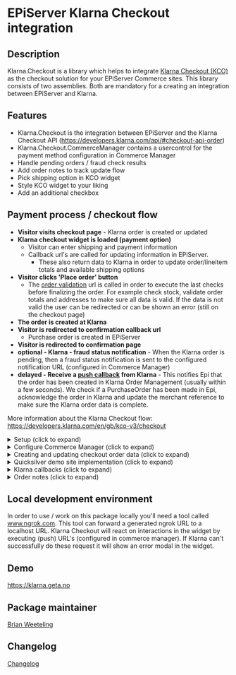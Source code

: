 EPiServer Klarna Checkout integration
=============

## Description

Klarna.Checkout is a library which helps to integrate [Klarna Checkout (KCO)](https://developers.klarna.com/en/gb/kco-v3/checkout) as the checkout solution for your EPiServer Commerce sites.
This library consists of two assemblies. Both are mandatory for a creating an integration between EPiServer and Klarna.

## Features
* Klarna.Checkout is the integration between EPiServer and the Klarna Checkout API (https://developers.klarna.com/api/#checkout-api-order)
* Klarna.Checkout.CommerceManager contains a usercontrol for the payment method configuration in Commerce Manager
* Handle pending orders / fraud check results
* Add order notes to track update flow
* Pick shipping option in KCO widget
* Style KCO widget to your liking
* Add an additional checkbox 

## Payment process / checkout flow

- **Visitor visits checkout page** - Klarna order is created or updated 
- **Klarna checkout widget is loaded (payment option)**  
    - Visitor can enter shipping and payment information
    - Callback url's are called for updating information in EPiServer. 
        - These also return data to Klarna in order to update order/lineitem totals and available shipping options
- **Visitor clicks 'Place order' button**
    - The [order validation](https://developers.klarna.com/en/us/kco-v3/checkout/additional-features/validate-an-order) url is called in order to execute the last checks before finalizing the order. For example check stock, validate order totals and addresses to make sure all data is valid. If the data is not valid the user can be redirected or can be shown an error (still on the checkout page)
- **The order is created at Klarna**
- **Visitor is redirected to confirmation callback url**
    - Purchase order is created in EPiServer
- **Visitor is redirected to confirmation page**
- **optional - Klarna - fraud status notification** - When the Klarna order is pending, then a fraud status notification is sent to the configured notification URL (configured in Commerce Manager)
- **delayed - Receive a [push callback](https://developers.klarna.com/en/us/kco-v3/checkout/4-confirm-purchase) from Klarna** - This notifies Epi that the order has been created in Klarna Order Management (usually within a few seconds). We check if a PurchaseOrder has been made in Epi, acknowledge the order in Klarna and update the merchant reference to make sure the Klarna order data is complete.

More information about the Klarna Checkout flow: https://developers.klarna.com/en/gb/kco-v3/checkout

<details>
  <summary>Setup (click to expand)</summary>

Start by installing NuGet packages (use [NuGet](http://nuget.episerver.com/)):

    Install-Package Klarna.Checkout.v3

For the Commerce Manager site run the following package:

    Install-Package Klarna.Checkout.CommerceManager.v3
</details>

<details>
  <summary>Configure Commerce Manager (click to expand)</summary>
  
Login into Commerce Manager and open **Administration -> Order System -> Payments**. Then click **New** and in **Overview** tab fill:

(*) mandatory

- Name(*)
- System Keyword(*) - KlarnaCheckout (the integration will not work when something else is entered in this field)
- Language(*) - allows a specific language to be specified for the payment gateway
- Class Name(*) - choose **Klarna.Checkout.KlarnaCheckoutGateway**
- Payment Class(*) - choose **Mediachase.Commerce.Orders.OtherPayment**
- IsActive - **Yes**
- Select shipping methods available for this payment
- Select markets available for this payment

Click OK in order to save the Payment for the first time. After saving, return to the payment and go to the parameters tab
- **Market**
  - Select the market you want to set up
  - This will reflect the selected markets from the **Markets** tab (after saving)
- **Klarna connection settings**
  - Username(*) - provided by Klarna
  - Password(*) - provided by Klarna
  - ApiUrl(*) - provided by Klarna
    - See the Klarna documentation for the API endpoints: https://developers.klarna.com/api/#api-urls. Klarna API requires HTTPS.
- **Widget settings**
  - [Some widget styling settings](https://developers.klarna.com/en/gb/kco-v3/checkout/extra-features)
  - Shipping details, see [same link](https://developers.klarna.com/en/gb/kco-v3/checkout/extra-features)
  - Select shipping option in Klarna Checkout iFrame - Unless you want to have your own shipping options selector, set this to true
  - Allow separate shipping address - If true, the consumer can enter different billing and shipping addresses. Default: false
  - Date of birth mandatory - If true, the consumer cannot skip date of birth. Default: false
  - Title mandatory - If specified to false, title becomes optional. Only available for orders for country GB.
  - Show subtotal detail - If true, the Order Detail subtotals view is expanded. Default: false
  - Send shipping countries - sends available countries from the Epi country dictionary
  - Prefill addresses - send address information on order creation in Klarna (preferred shipping/billing address)
  - Send shipping options prior to filling addresses - send in available shipping options even if address is unknown
- **Klarna Widget additional checkbox**
  - [Another extra feature](https://developers.klarna.com/en/gb/kco-v3/checkout/extra-features) which enables you to add a checkbox within the Klarna checkout iFrame
- **Merchant/callback URLs**
  - Checkout url (*) - URL of merchant checkout page. Should be different than terms, confirmation and push URLs.
  - Terms url (*) - URL of merchant terms and conditions. Should be different than checkout, confirmation and push URLs
  - Push url (*) - URL that will be requested when an order is completed. Should be different than checkout and confirmation URLs
  - Notification/fraud url - URL for notifications on pending orders
  - Shipping option update url - URL for shipping option update - must be https
  - Address update url - URL for shipping, tax and purchase currency updates. Will be called on address changes -must be https
  - Order validation url - URL that will be requested for final merchant validation - must be https
  - Confirmation url (*) - URL of merchant confirmation page. Should be different than checkout and confirmation URLs

The Klarna.Checkout package will replace ``{orderGroupId}`` in any of the urls with the id of the cart. Klarna does a similar thing, they will replace ``{checkout.order.id}`` with the actual klarna order id (for example on confirmation url below)

![Checkout payment method settings](/docs/screenshots/checkout-parameters.PNG?raw=true "Checkout payment method parameters")  

**Note: If the parameters tab is empty (or gateway class is missing), make sure you have installed the commerce manager package (see above)**
  
</details>

<details>
<summary>Creating and updating checkout order data (click to expand)</summary>

Every time the user visits the checkout page or changes his/her order, an api call to Klarna is executed. The api call ensures that Klarna has the most recent information needed to show the checkout iFrame. By default all properties should be set as required by Klarna. If you want to hook into the process and change some of the data that is being sent, you can provide an implementation of ``ICheckoutOrderDataBuilder`` to do so. The interface has a ``Build`` method, which is called after all default values are set. Below an example implementation of a DemoCheckoutOrderDataBuilder.

```csharp
public class DemoCheckoutOrderDataBuilder : ICheckoutOrderDataBuilder
{
    public CheckoutOrderData Build(CheckoutOrderData checkoutOrderData, ICart cart, CheckoutConfiguration checkoutConfiguration)
    {
        if (checkoutConfiguration.PrefillAddress)
        {
            // Try to parse address into dutch address lines
            if (checkoutOrderData.ShippingAddress.Country.Equals("NL"))
            {
                var dutchAddress = ConvertToDutchAddress(checkoutOrderData.ShippingAddress);
                checkoutOrderData.ShippingAddress = dutchAddress;
            }
        }
        return checkoutOrderData;
    }

    private Address ConvertToDutchAddress(Address address)
    {
        // Just an example, do not use

        var splitAddress = address.StreetAddress.Split(' ');
        address.StreetName = splitAddress.FirstOrDefault();
        address.StreetNumber = splitAddress.ElementAtOrDefault(1);

        address.StreetAddress = string.Empty;
        address.StreetAddress2 = string.Empty;

        return address;
    }
}
```
</details>


<details>
  <summary>Quicksilver demo site implementation (click to expand)</summary>

The following properties are set by default (read from current cart and payment method configurations):
- **PurchaseCountry**
- **MerchantUrl.Confirmation**
- **MerchantUrl.Notification**
- **Options**
- **OrderAmount**
- **PurchaseCurrency**
- **Locale**
- **OrderLines**
- **ShippingAddress**
- **BillingAddress**

Read more about the different parameters: https://developers.klarna.com/api/#payments-api-create-a-new-session.
**Remark:**
The demo site implementation only supports selecting the shipping address in the Klarna Checkout iFrame. By default the first available shipping option will be selected. If you want to support switching shipping options you can look at what happens upon updating the cart (and check out [Suspend and Resume here](https://developers.klarna.com/en/us/kco-v3/checkout/javascript-api)).
</details>

<details>
<summary>Klarna callbacks (click to expand)</summary>

During the checkout process Klarna trigger one of the following callbacks.

#### [Shipping optionupdate](https://developers.klarna.com/en/us/kco-v3/checkout/additional-features/tax-shipping)
If shipping options are available in the iFrame, after selecting a new shipping option Klarna will send information to this callback url. The information can be used to recalculate shipping costs/order totals.

```csharp
[Route("cart/{orderGroupId}/shippingoptionupdate")]
[AcceptVerbs("POST")]
[HttpPost]
[ResponseType(typeof(ShippingOptionUpdateResponse))]
public IHttpActionResult ShippingOptionUpdate(int orderGroupId, [FromBody]ShippingOptionUpdateRequest shippingOptionUpdateRequest)
{
    var cart = _orderRepository.Load<ICart>(orderGroupId);
    var response = _klarnaCheckoutService.UpdateShippingMethod(cart, shippingOptionUpdateRequest);
    return Ok(response);
}
```

#### [Address update](https://developers.klarna.com/api/#checkout-api-callbacks-address-update)
If an address has been updated in the iFrame, new address will be sent to the address update callback url. The information can be used to supply new shipping options and order totals.

```csharp
[Route("cart/{orderGroupId}/addressupdate")]
[AcceptVerbs("POST")]
[HttpPost]
[ResponseType(typeof(AddressUpdateResponse))]
public IHttpActionResult AddressUpdate(int orderGroupId, [FromBody]AddressUpdateRequest addressUpdateRequest)
{
    var cart = _orderRepository.Load<ICart>(orderGroupId);
    var response = _klarnaCheckoutService.UpdateAddress(cart, addressUpdateRequest);
    return Ok(response);
}
```

#### [Order validation](https://developers.klarna.com/en/us/kco-v3/checkout/additional-features/validate-an-order)
Klarna will do a request to the [order validation callback url](https://developers.klarna.com/api/#checkout-api-callbacks-order-validation). Here you can check if a purchase order can be made. Think of checking stock, checking billing and shipping addresses and comparing the epi cart with the provided data from Klarna.
If **Require validate callback success** is set to **true** Klarna will only create an order if they receive an HTTP status 200 OK response.

```csharp
[Route("cart/{orderGroupId}/ordervalidation")]
[AcceptVerbs("POST")]
[HttpPost]
public IHttpActionResult OrderValidation(int orderGroupId, [FromBody]PatchedCheckoutOrderData checkoutData)
{
    var cart = _orderRepository.Load<ICart>(orderGroupId);

    // Validate cart lineitems
    var validationIssues = new Dictionary<ILineItem, ValidationIssue>();
    cart.ValidateOrRemoveLineItems((lineItem, validationIssue) =>
    {
        validationIssues.Add(lineItem, validationIssue);
    }, _lineItemValidator);

    if (validationIssues.Any())
    {
        var httpResponseMessage = new HttpResponseMessage(HttpStatusCode.RedirectMethod);
        httpResponseMessage.Headers.Location = new Uri("http://klarna.localtest.me?redirect");
        return ResponseMessage(httpResponseMessage);
    }
    
    // Validate billing address if necessary (this is just an example)
    if (checkoutData.BillingAddress.PostalCode.Equals("94108-2704"))
    {
        var errorResult = new ErrorResult
        {
            ErrorType = ErrorType.address_error,
            ErrorText = "We don't allow postalcode 94108-2704"
        };
        return ResponseMessage(Request.CreateResponse(HttpStatusCode.BadRequest, errorResult));
    }
    
    // Validate order amount, shipping address
    if (!_klarnaCheckoutService.ValidateOrder(cart, checkoutData))
    {
        var httpResponseMessage = new HttpResponseMessage(HttpStatusCode.RedirectMethod);
        httpResponseMessage.Headers.Location = new Uri("http://klarna.localtest.me?redirect");
        return ResponseMessage(httpResponseMessage);
    }

    return Ok();
}
```

#### Fraud status
In Commerce Manager the notification URL can be configured. Klarna will call this URL for notifications for an orders that needs an additional review (fraud reasons). The IKlarnaService includes a method for handling fraud notifications. Below an example implementation.

```
[Route("cart/{orderGroupId}/fraud")]
[AcceptVerbs("POST")]
[HttpPost]
public IHttpActionResult FraudNotification(int orderGroupId, string klarna_order_id)
{
    var purchaseOrder = GetOrCreatePurchaseOrder(orderGroupId, klarna_order_id);
    if (purchaseOrder == null)
    {
        return NotFound();
    }

    var requestParams = Request.Content.ReadAsStringAsync().Result;
    if (!string.IsNullOrEmpty(requestParams))
    {
        var notification = JsonConvert.DeserializeObject<NotificationModel>(requestParams);
        _klarnaCheckoutService.FraudUpdate(notification);
    }
    return Ok();
}
```
When a payment needs an additional review, the payment in EPiServer is set to the status PENDING and the order to ONHOLD. When the fraud status callback URL is called and the payment is accepted the payment status will be set to PROCESSED and the order to ONHOLD. If the payment is rejected by Klarna the payment status is set to FAILED. An note is added to the order to notify the editor that a payment was rejected.
![Payment fraud rejected](/docs/screenshots/order-payment-fraud-rejected.png?raw=true "Payment fraud rejected")

</details>
<details>
<summary>Order notes (click to expand)</summary>

The KlarnaPaymentGateway save notes about payment updates at the order.
![Order notes](/docs/screenshots/order-notes.PNG?raw=true "Order notes")
</details>

## Local development environment
In order to use / work on this package locally you'll need a tool called www.ngrok.com. This tool can forward a generated ngrok URL to a localhost URL. Klarna Checkout will react on interactions in the widget by executing (push) URL's (configured in commerce manager). If Klarna can't successfully do these request it will show an error modal in the widget. 

## Demo
https://klarna.geta.no

## Package maintainer
[Brian Weeteling](https://github.com/brianweet)

## Changelog
[Changelog](CHANGELOG.md)
